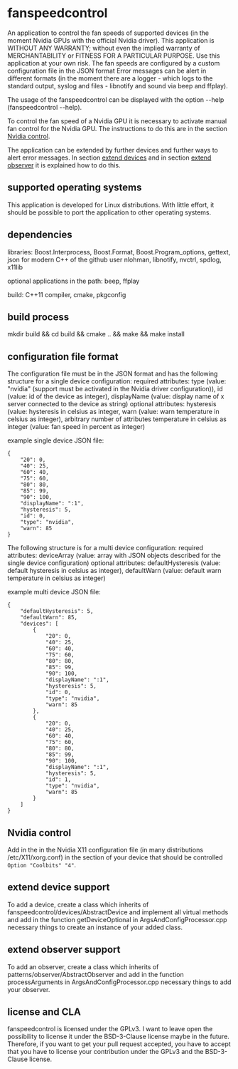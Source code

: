 # fanspeedcontrol
An application to control the fan speeds of supported devices (in the moment Nvidia GPUs with the official Nvidia driver).
This application is WITHOUT ANY WARRANTY; without even the implied warranty of MERCHANTABILITY or FITNESS FOR A PARTICULAR PURPOSE. Use this application at your own risk.
The fan speeds are configured by a custom configuration file in the JSON format
Error messages can be alert in different formats (in the moment there are a logger - which logs to the standard output, syslog and files - libnotify and sound via beep and ffplay).

The usage of the fanspeedcontrol can be displayed with the option --help (fanspeedcontrol --help).

To control the fan speed of a Nvidia GPU it is necessary to activate manual fan control for the Nvidia GPU. The instructions to do this are in the section [Nvidia control](#nvidiaControl).

The application can be extended by further devices and further ways to alert error messages. In section [extend devices](#extendDevices) and in section [extend observer](#extendObservers) it is explained how to do this.

## supported operating systems
This application is developed for Linux distributions. With little effort, it should be possible to port the application to other operating systems.

## dependencies
libraries: Boost.Interprocess, Boost.Format, Boost.Program_options, gettext, json for modern C++ of the github user nlohman, libnotify, nvctrl, spdlog, x11lib

optional applications in the path: beep, ffplay

build: C++11 compiler, cmake, pkgconfig

## build process
mkdir build && cd build && cmake .. && make && make install

## configuration file format
The configuration file must be in the JSON format and has the following structure for a single device configuration:
required attributes: type (value: "nvidia" (support must be activated in the Nvidia driver configuration)), id (value: id of the device as integer), displayName (value: display name of x server connected to the device as string)
optional attributes: hysteresis (value: hysteresis in celsius as integer, warn (value: warn temperature in celsius as integer), arbitrary number of attributes temperature in celsius as integer (value: fan speed in percent as integer) 

example single device JSON file:

    {
        "20": 0,
        "40": 25,
        "60": 40,
        "75": 60,
        "80": 80,
        "85": 99,
        "90": 100,
        "displayName": ":1",
        "hysteresis": 5,
        "id": 0,
        "type": "nvidia",
        "warn": 85
    }

The following structure is for a multi device configuration:
required attributes: deviceArray (value: array with JSON objects described for the single device configuration)
optional attributes: defaultHysteresis (value: default hysteresis in celsius as integer), defaultWarn (value: default warn temperature in celsius as integer)

example multi device JSON file:

    {
        "defaultHysteresis": 5,
        "defaultWarn": 85,
        "devices": [
            {
                "20": 0,
                "40": 25,
                "60": 40,
                "75": 60,
                "80": 80,
                "85": 99,
                "90": 100,
                "displayName": ":1",
                "hysteresis": 5,
                "id": 0,
                "type": "nvidia",
                "warn": 85
            },
            {
                "20": 0,
                "40": 25,
                "60": 40,
                "75": 60,
                "80": 80,
                "85": 99,
                "90": 100,
                "displayName": ":1",
                "hysteresis": 5,
                "id": 1,
                "type": "nvidia",
                "warn": 85
            }
        ]
    }

## <a name="nvidiaControl"></a>Nvidia control
Add in the in the Nvidia X11 configuration file (in many distributions /etc/X11/xorg.conf) in the section of your device that should be controlled `Option "Coolbits" "4"`.

## <a name="extendDevices"></a>extend device support
To add a device, create a class which inherits of fanspeedcontrol/devices/AbstractDevice and implement all virtual methods and add in the function getDeviceOptional in ArgsAndConfigProcessor.cpp necessary things to create an instance of your added class.

## <a name="extendObservers"></a>extend observer support
To add an observer, create a class which inherits of patterns/observer/AbstractObserver and add in the function processArguments in ArgsAndConfigProcessor.cpp necessary things to add your observer.

## license and CLA
fanspeedcontrol is licensed under the GPLv3. I want to leave open the possibility to license it under the BSD-3-Clause license maybe in the future. Therefore, if you want to get your pull request accepted, you have to accept that you have to license your contribution under the GPLv3 and the BSD-3-Clause license.
